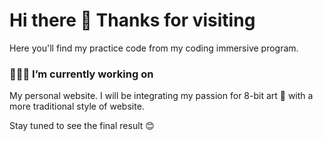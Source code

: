 # Hi there 👋 Thanks for visiting

<!--
**Valpe-24/Valpe-24** is a ✨ _special_ ✨ repository because its `README.md` (this file) appears on your GitHub profile.

Here are some ideas to get you started:

- 🔭 I’m currently working on ...
- 🌱 I’m currently learning ...
- 👯 I’m looking to collaborate on ...
- 🤔 I’m looking for help with ...
- 💬 Ask me about ...
- 📫 How to reach me: ...
- 😄 Pronouns: ...
- ⚡ Fun fact: ...
-->

Here you'll find my practice code from my coding immersive program. 

### 👩🏽‍💻 I’m currently working on 

My personal website. I will be integrating my passion for 8-bit art 👾
with a more traditional style of website. 

Stay tuned to see the final result 😊




